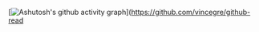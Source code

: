 [![Ashutosh's github activity graph](https://github-readme-activity-graph.vercel.app/graph?username=vincegre)](https://github.com/vincegre/github-read
